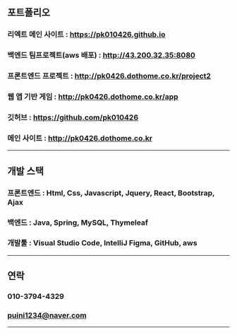 
## 포트폴리오
### 리엑트 메인 사이트 : https://pk010426.github.io
### 백엔드 팀프로젝트(aws 배포) : http://43.200.32.35:8080
### 프론트엔드 프로젝트 : http://pk0426.dothome.co.kr/project2
### 웹 앱 기반 게임 : http://pk0426.dothome.co.kr/app
### 깃허브 : https://github.com/pk010426
### 메인 사이트 : http://pk0426.dothome.co.kr
---
## 개발 스택
### 프론트엔드 : Html, Css, Javascript, Jquery, React, Bootstrap, Ajax
### 백엔드 : Java, Spring, MySQL, Thymeleaf
### 개발툴 : Visual Studio Code, IntelliJ Figma, GitHub, aws
---
## 연락
### 010-3794-4329
### puini1234@naver.com
---
